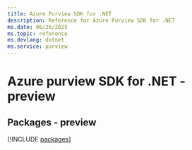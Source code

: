 ```yaml
---
title: Azure Purview SDK for .NET
description: Reference for Azure Purview SDK for .NET
ms.date: 06/26/2025
ms.topic: reference
ms.devlang: dotnet
ms.service: purview
---
```

# Azure purview SDK for .NET - preview
## Packages - preview
[!INCLUDE [packages](purview-index.md)]
